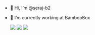 - 👋 Hi, I’m @seraj-b2
- 🌱 I’m currently working at BambooBox

  <img src="https://github-readme-stats.vercel.app/api?username=seraj-b2&theme=tokyonight&hide_border=false&include_all_commits=true&count_private=false" />
  <img src="https://github-readme-streak-stats.herokuapp.com/?user=seraj-b2&theme=tokyonight&hide_border=false" />
  <img src="https://github-readme-activity-graph.vercel.app/graph?username=seraj-b2&theme=tokyo-night" />
<!---
seraj-b2/seraj-b2 is a ✨ special ✨ repository because its `README.md` (this file) appears on your GitHub profile.
You can click the Preview link to take a look at your changes.
--->
